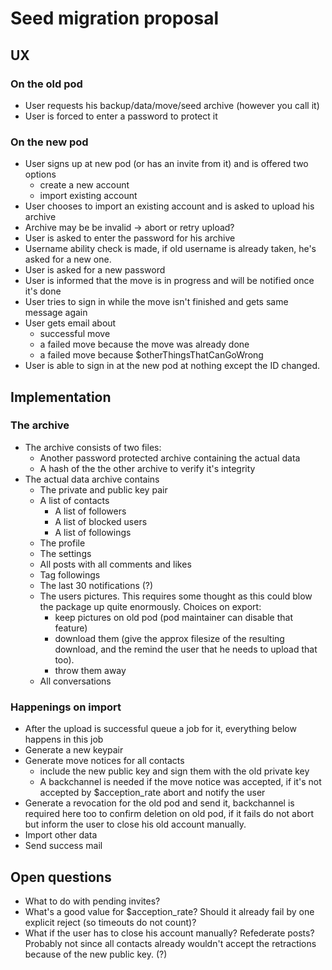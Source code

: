 # Seed migration proposal

## UX

### On the old pod 

* User requests his backup/data/move/seed archive (however you call it)
* User is forced to enter a password to protect it

### On the new pod

* User signs up at new pod (or has an invite from it) and is offered two options
    * create a new account
    * import existing account
* User chooses to import an existing account and is asked to upload his archive
* Archive may be be invalid -> abort or retry upload?
* User is asked to enter the password for his archive
* Username ability check is made, if old username is already taken, he's asked for a new one.
* User is asked for a new password
* User is informed that the move is in progress and will be notified once it's done
* User tries to sign in while the move isn't finished and gets same message again
* User gets email about
    * successful move
    * a failed move because the move was already done
    * a failed move because $otherThingsThatCanGoWrong
* User is able to sign in at the new pod at nothing except the ID changed.

## Implementation

### The archive

* The archive consists of two files:
    * Another password protected archive containing the actual data
    * A hash of the the other archive to verify it's integrity
* The actual data archive contains
    * The private and public key pair
    * A list of contacts
        * A list of followers
        * A list of blocked users
        * A list of followings
    * The profile
    * The settings
    * All posts with all comments and likes
    * Tag followings
    * The last 30 notifications (?)
    * The users pictures. This requires some thought as this could blow the package up quite enormously. 
      Choices on export:
        * keep pictures on old pod (pod maintainer can disable that feature)
        * download them (give the approx filesize of the resulting download, and the remind the user that he needs to upload that too).
        * throw them away
    * All conversations

### Happenings on import

* After the upload is successful queue a job for it, everything below happens in this job
* Generate a new keypair
* Generate move notices for all contacts
    * include the new public key and sign them with the old private key
    * A backchannel is needed if the move notice was accepted, if it's not accepted by $acception_rate abort and notify the user
* Generate a revocation for the old pod and send it, backchannel is required here too to confirm deletion on old pod, if it fails do not abort but inform the user to close his old account manually.
* Import other data
* Send success mail


## Open questions

* What to do with pending invites?
* What's a good value for $acception_rate? Should it already fail by one explicit reject (so timeouts do not count)?
* What if the user has to close his account manually? Refederate posts? Probably not since all contacts already wouldn't accept the retractions because of the new public key. (?)
